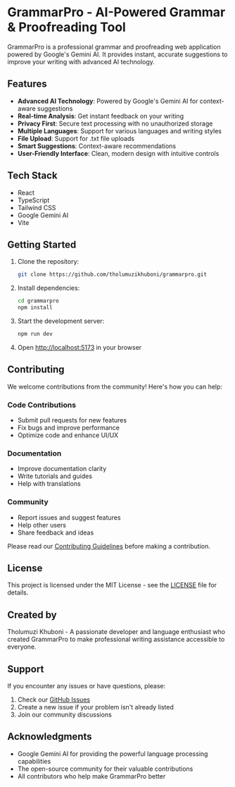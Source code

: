 # GrammarPro - AI-Powered Grammar & Proofreading Tool

GrammarPro is a professional grammar and proofreading web application powered by Google's Gemini AI. It provides instant, accurate suggestions to improve your writing with advanced AI technology.

## Features

- **Advanced AI Technology**: Powered by Google's Gemini AI for context-aware suggestions
- **Real-time Analysis**: Get instant feedback on your writing
- **Privacy First**: Secure text processing with no unauthorized storage
- **Multiple Languages**: Support for various languages and writing styles
- **File Upload**: Support for .txt file uploads
- **Smart Suggestions**: Context-aware recommendations
- **User-Friendly Interface**: Clean, modern design with intuitive controls

## Tech Stack

- React
- TypeScript
- Tailwind CSS
- Google Gemini AI
- Vite

## Getting Started

1. Clone the repository:
   ```bash
   git clone https://github.com/tholumuzikhuboni/grammarpro.git
   ```

2. Install dependencies:
   ```bash
   cd grammarpro
   npm install
   ```

3. Start the development server:
   ```bash
   npm run dev
   ```

4. Open [http://localhost:5173](http://localhost:5173) in your browser

## Contributing

We welcome contributions from the community! Here's how you can help:

### Code Contributions
- Submit pull requests for new features
- Fix bugs and improve performance
- Optimize code and enhance UI/UX

### Documentation
- Improve documentation clarity
- Write tutorials and guides
- Help with translations

### Community
- Report issues and suggest features
- Help other users
- Share feedback and ideas

Please read our [Contributing Guidelines](CONTRIBUTING.md) before making a contribution.

## License

This project is licensed under the MIT License - see the [LICENSE](LICENSE) file for details.

## Created by

Tholumuzi Khuboni - A passionate developer and language enthusiast who created GrammarPro to make professional writing assistance accessible to everyone.

## Support

If you encounter any issues or have questions, please:
1. Check our [GitHub Issues](https://github.com/tholumuzikhuboni/grammarpro/issues)
2. Create a new issue if your problem isn't already listed
3. Join our community discussions

## Acknowledgments

- Google Gemini AI for providing the powerful language processing capabilities
- The open-source community for their valuable contributions
- All contributors who help make GrammarPro better
